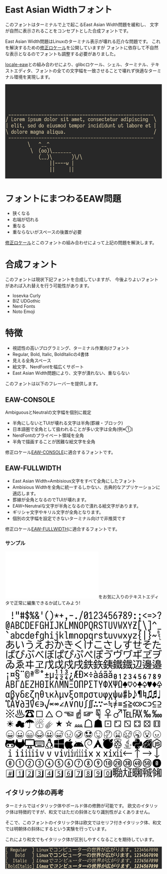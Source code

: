 # East Asian Widthフォント

このフォントはターミナルで上で起こるEast Asian Width問題を緩和し、
文字が自然に表示されることをコンセプトとした合成フォントです。

East Asian Width問題はLinuxのターミナル表示が壊れる厄介な問題です。
これを解決するための[修正ロケール](https://github.com/hamano/locale-eaw)を公開していますが
フォントに依存して不自然な表示となるのでフォントも調整する必要がありました。

[locale-eaw](https://github.com/hamano/locale-eaw)との組み合わせにより、glibcロケール、シェル、ターミナル、テキストエディタ、フォントの全ての文字幅を一致させることで壊れず快適なターミナル環境を実現します。

![cowsay](sample/cowsay/cowsay.gif)

# フォントにまつわるEAW問題
- 狭くなる
- 右端が切れる
- 重なる
- 重ならないがスペースの後置が必要

[修正ロケール](https://github.com/hamano/locale-eaw)とこのフォントの組み合わせによって上記の問題を解決します。

# 合成フォント

このフォントは現状下記フォントを合成していますが、
今後よりよいフォントがあれば入れ替えを行う可能性があります。

- Iosevka Curly
- BIZ UDGothic
- Nerd Fonts
- Noto Emoji

# 特徴

- 視認性の高いプログラミング、ターミナル作業向けフォント
- Regular, Bold, Italic, BoldItalicの4書体
- 見える全角スペース
- 絵文字、NerdFontを幅広くサポート
- East Asian Width問題により、文字が潰れない、重ならない

このフォントは以下のフレーバーを提供します。

## EAW-CONSOLE
AmbiguousとNeutralの文字幅を個別に裁定

- 半角にしないとTUIが壊れる文字は半角(罫線・ブロック)
- 日本語圏で全角として扱われることが多い文字は全角(例※①)
- NerdFontのプライベート領域を全角
- 半角で描画することが困難な絵文字を全角

修正ロケール[EAW-CONSOLE](https://github.com/hamano/locale-eaw)に適合するフォントです。

## EAW-FULLWIDTH
- East Asian Width=Ambisious文字をすべて全角にしたフォント
- Ambisious Widthを全角に統一するしかない、古典的なアプリケーションに適応します。
- 罫線が全角となるのでTUIが壊れます。
- EAW=Nerutralな文字が半角となるので潰れる絵文字があります。
- ギリシャ文字やキリル文字が全角となります。
- 個別の文字幅を設定できないターミナル向けで非推奨です

修正ロケール[EAW-FULLWIDTH](https://github.com/hamano/locale-eaw)に適合するフォントです。

### サンプル

![sample.txt](./sample/sample.txt)をお気に入りのテキストエディタで正常に編集できるか試してみよう!

![EAW-CONSOLEのサンプル画像](./sample/sample.png)

## イタリック体の再考

ターミナルではイタリック体やボールド体の修飾が可能です。
欧文のイタリック体は特徴的ですが、和文ではただの斜体となり識別性がよくありません。

そこで、このフォントのイタリック体は欧文ではセリフ付きイタリック体、和文では明朝体の斜体にするという実験を行っています。

これにより和文でもイタリック体が区別しやすくなることを期待しています。

![文字修飾](sample/style.png)

